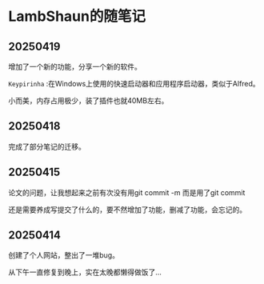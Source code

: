 # LambShaun的随笔记

## 20250419

增加了一个新的功能，分享一个新的软件。

`Keypirinha` :在Windows上使用的快速启动器和应用程序启动器，类似于Alfred。

小而美，内存占用极少，装了插件也就40MB左右。

## 20250418

完成了部分笔记的迁移。

## 20250415

论文的问题，让我想起来之前有次没有用git commit -m 而是用了git commit

还是需要养成写提交了什么的，要不然增加了功能，删减了功能，会忘记的。

## 20250414
创建了个人网站，整出了一堆bug。

从下午一直修复到晚上，实在太晚都懒得做饭了...

